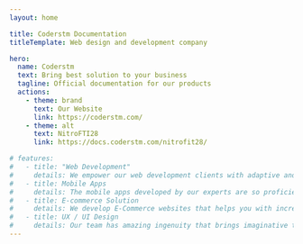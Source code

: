 ```yaml
---
layout: home

title: Coderstm Documentation
titleTemplate: Web design and development company

hero:
  name: Coderstm
  text: Bring best solution to your business
  tagline: Official documentation for our products
  actions:
    - theme: brand
      text: Our Website
      link: https://coderstm.com/
    - theme: alt
      text: NitroFTI28
      link: https://docs.coderstm.com/nitrofit28/

# features:
#   - title: "Web Development"
#     details: We empower our web development clients with adaptive and responsive websites built using Nodejs, Laravel, WordPress, Vue & many such proprietary web development technologies.
#   - title: Mobile Apps
#     details: The mobile apps developed by our experts are so proficient that one can simply fall for the designs and its robust functionality. We develop feature-centric native and hybrid apps.
#   - title: E-commerce Solution
#     details: We develop E-Commerce websites that helps you with increased traffic, higher retention and increased return-in-investment. 
#   - title: UX / UI Design
#     details: Our team has amazing ingenuity that brings imaginative thoughts and provides the highest attention to detail using the latest and time-tested technologies.
---
```




